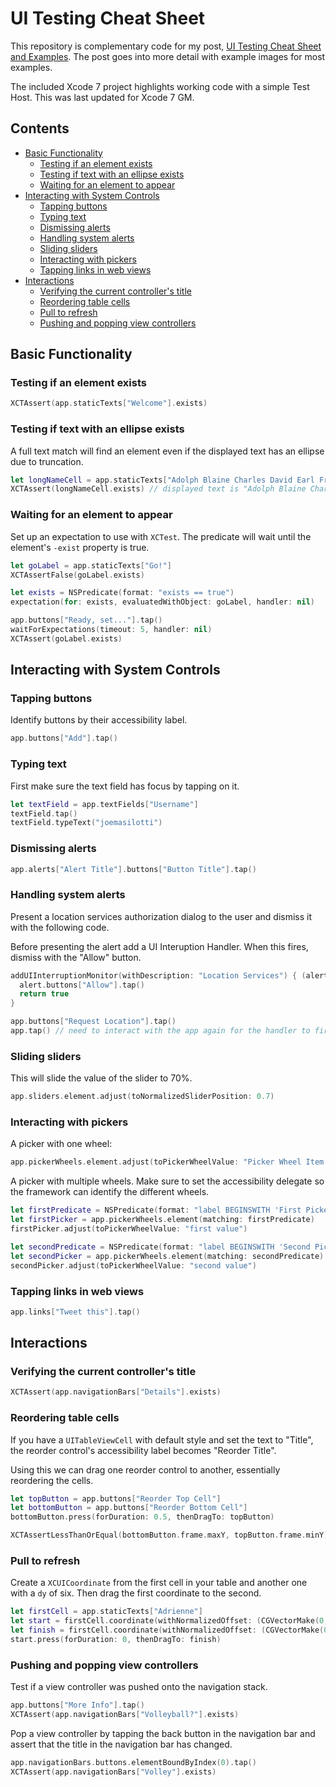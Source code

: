 # UI Testing Cheat Sheet

This repository is complementary code for my post, [UI Testing Cheat Sheet and Examples](http://masilotti.com/ui-testing-cheat-sheet/). The post goes into more detail with example images for most examples.

The included Xcode 7 project highlights working code with a simple Test Host. This was last updated for Xcode 7 GM.

## Contents

- [Basic Functionality](#basic-functionality)
  - [Testing if an element exists](#testing-if-an-element-exists) 
  - [Testing if text with an ellipse exists](#testing-if-text-with-an-ellipse-exists)
  - [Waiting for an element to appear](#waiting-for-an-element-to-appear) 
- [Interacting with System Controls](#interacting-with-system-controls)
  - [Tapping buttons](#tapping-buttons) 
  - [Typing text](#typing-text) 
  - [Dismissing alerts](#dismissing-alerts) 
  - [Handling system alerts](#handling-system-alerts) 
  - [Sliding sliders](#sliding-sliders) 
  - [Interacting with pickers](#interacting-with-pickers) 
  - [Tapping links in web views](#tapping-links-in-web-views) 
- [Interactions](#interactions)
  - [Verifying the current controller's title](#verifying-the-current-controllers-title) 
  - [Reordering table cells](#reordering-table-cells) 
  - [Pull to refresh](#pull-to-refresh) 
  - [Pushing and popping view controllers](#pushing-and-popping-view-controllers)

## Basic Functionality

### Testing if an element exists

````swift
XCTAssert(app.staticTexts["Welcome"].exists)
````

### Testing if text with an ellipse exists
A full text match will find an element even if the displayed text has an ellipse due to truncation.

````swift
let longNameCell = app.staticTexts["Adolph Blaine Charles David Earl Frederick Gerald Hubert Irvin John Kenneth Lloyd Martin Nero Oliver Paul Quincy Randolph Sherman Thomas Uncas Victor William Xerxes Yancy Wolfeschlegelsteinhausenbergerdorff, Senior"]
XCTAssert(longNameCell.exists) // displayed text is "Adolph Blaine Charles David Earl Freder..."
````

### Waiting for an element to appear
Set up an expectation to use with `XCTest`. The predicate will wait until the element's `-exist` property is true.

````swift
let goLabel = app.staticTexts["Go!"]
XCTAssertFalse(goLabel.exists)

let exists = NSPredicate(format: "exists == true")
expectation(for: exists, evaluatedWithObject: goLabel, handler: nil)

app.buttons["Ready, set..."].tap()
waitForExpectations(timeout: 5, handler: nil)
XCTAssert(goLabel.exists)
````

## Interacting with System Controls

### Tapping buttons
Identify buttons by their accessibility label.

````swift
app.buttons["Add"].tap()
````

### Typing text
First make sure the text field has focus by tapping on it.

````swift
let textField = app.textFields["Username"]
textField.tap()
textField.typeText("joemasilotti")
````

### Dismissing alerts
````swift
app.alerts["Alert Title"].buttons["Button Title"].tap()
````

### Handling system alerts
Present a location services authorization dialog to the user and dismiss it with the following code.

Before presenting the alert add a UI Interuption Handler. When this fires, dismiss with the "Allow" button.

````swift
addUIInterruptionMonitor(withDescription: "Location Services") { (alert) -> Bool in
  alert.buttons["Allow"].tap()
  return true
}

app.buttons["Request Location"].tap()
app.tap() // need to interact with the app again for the handler to fire
````

### Sliding sliders
This will slide the value of the slider to 70%.

````swift
app.sliders.element.adjust(toNormalizedSliderPosition: 0.7)
````

### Interacting with pickers
A picker with one wheel:

````swift
app.pickerWheels.element.adjust(toPickerWheelValue: "Picker Wheel Item Title")
````

A picker with multiple wheels. Make sure to set the accessibility delegate so the framework can identify the different wheels.

````swift
let firstPredicate = NSPredicate(format: "label BEGINSWITH 'First Picker'")
let firstPicker = app.pickerWheels.element(matching: firstPredicate)
firstPicker.adjust(toPickerWheelValue: "first value")

let secondPredicate = NSPredicate(format: "label BEGINSWITH 'Second Picker'")
let secondPicker = app.pickerWheels.element(matching: secondPredicate)
secondPicker.adjust(toPickerWheelValue: "second value")

````

### Tapping links in web views
````swift
app.links["Tweet this"].tap()
````

## Interactions

### Verifying the current controller's title
````swift
XCTAssert(app.navigationBars["Details"].exists)
````

### Reordering table cells
If you have a `UITableViewCell` with default style and set the text to "Title", the reorder control's accessibility label becomes "Reorder Title".

Using this we can drag one reorder control to another, essentially reordering the cells.

````swift
let topButton = app.buttons["Reorder Top Cell"]
let bottomButton = app.buttons["Reorder Bottom Cell"]
bottomButton.press(forDuration: 0.5, thenDragTo: topButton)

XCTAssertLessThanOrEqual(bottomButton.frame.maxY, topButton.frame.minY)
````

### Pull to refresh

Create a `XCUICoordinate` from the first cell in your table and another one with a `dy` of six. Then drag the first coordinate to the second.

````swift
let firstCell = app.staticTexts["Adrienne"]
let start = firstCell.coordinate(withNormalizedOffset: (CGVectorMake(0, 0))
let finish = firstCell.coordinate(withNormalizedOffset: (CGVectorMake(0, 6))
start.press(forDuration: 0, thenDragTo: finish)
````

### Pushing and popping view controllers

Test if a view controller was pushed onto the navigation stack.

```swift
app.buttons["More Info"].tap()
XCTAssert(app.navigationBars["Volleyball?"].exists)
```

Pop a view controller by tapping the back button in the navigation bar and assert that the title in the navigation bar has changed.

```swift
app.navigationBars.buttons.elementBoundByIndex(0).tap()
XCTAssert(app.navigationBars["Volley"].exists)
```
